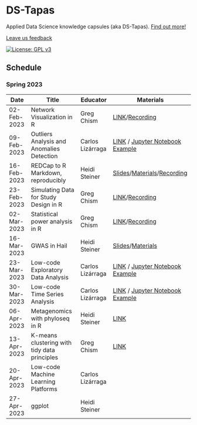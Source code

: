 # DS-Tapas

Applied Data Science knowledge capsules (aka DS-Tapas). [Find out more!](https://datascience.arizona.edu/events/data-science-tapas)

[Leave us feedback](https://uarizona.co1.qualtrics.com/jfe/form/SV_dmxCZsorVVr5lA2)

[![License: GPL v3](https://img.shields.io/badge/License-GPLv3-blue.svg)](https://www.gnu.org/licenses/gpl-3.0)

## Schedule

### Spring 2023

| Date        | Title                                        | Educator         | Materials                                                                                                                                                                                                                                        |
|----------------|----------------|--------------------|--------------------|
| 02-Feb-2023 | Network Visualization in R                   | Greg Chism       | [LINK](https://github.com/ua-data7/DS-Tapas/tree/main/Workshops/Spring2023/2023-Feb-02)/[Recording](https://arizona.zoom.us/rec/share/u3sWZ7tC0CCyKdOAd0FE_DyXQXdpdDA7W33kOYWWK5Fb_mOyin5CHZmhqcNb8-d-.0X60tkDcdlg3_HEV?startTime=1675375778000) |
| 09-Feb-2023 | Outliers Analysis and Anomalies Detection    | Carlos Lizárraga | [LINK](https://github.com/clizarraga-UAD7/Workshops/wiki/Outlier-analysis-and-anomalies-detection) / [Jupyter Notebook Example](https://github.com/clizarraga-UAD7/ML-Notebooks/blob/main/OutlierDetection.ipynb)                                                                                                                                               |
| 16-Feb-2023 | REDCap to R Markdown, reproducibly           | Heidi Steiner    | [Slides](https://hidyverse.github.io/redcapAPI)/[Materials](https://github.com/ua-data7/DS-Tapas/tree/main/Workshops/Spring2023/redcapAPI)/[Recording](https://arizona.box.com/s/wj8iqliho3l7p91l0k528n19dgdzzlki)                               |
| 23-Feb-2023 | Simulating Data for Study Design in R        | Greg Chism       | [LINK](https://github.com/ua-data7/DS-Tapas/tree/main/Workshops/Spring2023/2023-Feb-23)/[Recording](https://arizona.zoom.us/rec/share/HMJavCybw87tNHnfMvTQOm1TIW1QWI0t0RvQLUIIBg93kkVa23QRDf4wqbeB3Xf6.IG4dEIkeOaLqxUVP?startTime=1677190934000) |
| 02-Mar-2023 | Statistical power analysis in R              | Greg Chism       | [LINK](https://github.com/ua-data7/DS-Tapas/tree/main/Workshops/Spring2023/2023-Mar-02)/[Recording](https://drive.google.com/file/d/1uLQ5brEtf7Eil4ZvrbfiBbG8-wxcLCCE/view?usp=sharing)                                                          |
| 16-Mar-2023 | GWAS in Hail                                 | Heidi Steiner    | [Slides](https://hidyverse.github.io/gwasHail/)/[Materials](https://github.com/ua-data7/DS-Tapas/tree/main/Workshops/Spring2023/2023-Mar-16)                                                                                                     |
| 23-Mar-2023 | Low-code Exploratory Data Analysis           | Carlos Lizárraga | [LINK](https://github.com/clizarraga-UAD7/Workshops/wiki/Low-code-Data-Exploration-Tools) / [Jupyter Notebook Example](https://github.com/clizarraga-UAD7/Notebooks/blob/main/IntroLowCodeEDA.ipynb)                                                                                                                                                                                                                                                |
| 30-Mar-2023 | Low-code Time Series Analysis                | Carlos Lizárraga |   [LINK](https://github.com/clizarraga-UAD7/Workshops/wiki/Low-code-Time-Series-Analysis) / [Jupyter Notebook Example](https://github.com/clizarraga-UAD7/Notebooks/blob/main/LowCodeTimeSeriesAnalysis.ipynb)                                                                                                                                                                                                                                              |
| 06-Apr-2023 | Metagenomics with phyloseq in R              | Heidi Steiner    |  [LINK](https://github.com/ua-data7/DS-Tapas/tree/main/Workshops/Spring2023/2023-Apr-06)                                                                                                                                                                                                                                                |
| 13-Apr-2023 | K-means clustering with tidy data principles | Greg Chism       |  [LINK](https://github.com/ua-data7/DS-Tapas/tree/main/Workshops/Spring2023/2023-Apr-13)                                                                                                                                                                                                                                                |
| 20-Apr-2023 | Low-code Machine Learning Platforms                        | Carlos Lizárraga |                                                                                                                                                                                                                                                  |
| 27-Apr-2023 | ggplot                                       | Heidi Steiner    |                                                                                                                                                                                                                                                  |
